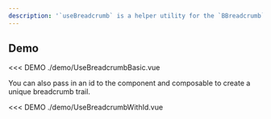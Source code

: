```yaml
---
description: '`useBreadcrumb` is a helper utility for the `BBreadcrumb` component. It provides a **globally** changable context so you can modify a breadcrumb. It should be noted that the breadcrumb component will automatically use the global context by default. `useBreadcrumb` is shared globally, one modification to the state will be recognized throughout the app. As noted in the BBreadcrumb documentation, the items prop for the component takes precedence over `useBreadcrumb`'
---
```


<UsePluginAlert />

## Demo

<<< DEMO ./demo/UseBreadcrumbBasic.vue

You can also pass in an id to the component and composable to create a unique breadcrumb trail.

<<< DEMO ./demo/UseBreadcrumbWithId.vue
